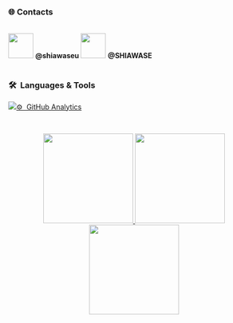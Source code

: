 
### 🌐&nbsp;Contacts 
 <br/> <img height="50em" width="50rem" src="https://cdn.discordapp.com/attachments/1143592410014830634/1159130446291017790/discord-icon.svg?ex=651ec3d9&is=651d7259&hm=ebf036a77a8541f1de4ddf15d5119fc017ff6151954c295ac3ee07d7ac633242&"/>    **@shiawaseu**              <img height="50em" width="50rem" src="https://cdn.discordapp.com/attachments/1143592410014830634/1159131200909226105/Telegram_2019_Logo.svg.webp?ex=651ec48d&is=651d730d&hm=3980f43ed8ab8d2a4bdbfe19e443146b0695e2e5182e65a7bf490a56b3c9cf6b&"/> **@SHlAWASE**
<br/><br/>
### 🛠 &nbsp;Languages & Tools
<p align="left"> <a href="https://github.com/shiawaseu"><img src="https://skillicons.dev/icons?i=cs,javascript,nodejs,typescript,python,lua,astro,next,react,vscode> </a> </p>

### ⚙️ &nbsp;GitHub Analytics

<br/><p align="center">
<a href="https://github.com/shiawaseu">
  <img height="180em" src="http://github-profile-summary-cards.vercel.app/api/cards/profile-details?username=shiawaseu&theme=tokyonight"/>
  <img height="180em" src="http://github-profile-summary-cards.vercel.app/api/cards/repos-per-language?username=shiawaseu&theme=tokyonight"/>
  <img height="180em" src="http://github-profile-summary-cards.vercel.app/api/cards/stats?username=shiawaseu&theme=tokyonight"/>
</a>
</p>
